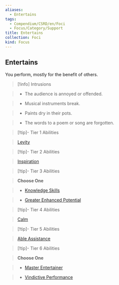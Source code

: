 ```yaml
---
aliases:
  - Entertains
tags:
  - Compendium/CSRD/en/Foci
  - Focus/Category/Support
title: Entertains
collection: Foci
kind: Focus
---
```

## Entertains    
You perform, mostly for the benefit of others.    
  
>[!info] Intrusions    
>- The audience is annoyed or offended.    
>- Musical instruments break.    
>- Paints dry in their pots.    
>- The words to a poem or song are forgotten.    
  
  
>[!tip]- Tier 1 Abilities    
> [Levity](Levity.md)    
  
  
>[!tip]- Tier 2 Abilities    
> [Inspiration](Inspiration.md)    
  
  
>[!tip]- Tier 3 Abilities    
> **Choose One**    
>- [Knowledge Skills](Knowledge-Skills.md)    
>- [Greater Enhanced Potential](Greater-Enhanced-Potential.md)    
  
  
>[!tip]- Tier 4 Abilities    
> [Calm](Calm.md)    
  
  
>[!tip]- Tier 5 Abilities    
> [Able Assistance](Able-Assistance.md)    
  
  
>[!tip]- Tier 6 Abilities    
> **Choose One**    
>- [Master Entertainer](Master-Entertainer.md)    
>- [Vindictive Performance](Vindictive-Performance.md)